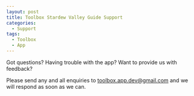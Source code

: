 ```yaml
---
layout: post
title: Toolbox Stardew Valley Guide Support
categories:
  - Support
tags:
  - Toolbox
  - App
---
```


Got questions? Having trouble with the app? Want to provide us with feedback? 

Please send any and all enquiries to [toolbox.app.dev@gmail.com](mailto:toolbox.app.dev@gmail.com) and we will respond as soon as we can.
